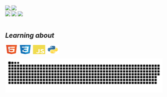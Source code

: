  <div style="display: inline_block"><br>
      <a href="https://github.com/keepozin">
      <img height="150em" src="https://github-readme-stats.vercel.app/api?username=keepozin&show_icons=true&theme=dracula&include_all_commits=true&count_private=true"/>
      <img height="150em" src="https://github-readme-stats.vercel.app/api/top-langs/?username=keepozin&theme=dracula"/>
 </div>
  
  
  <div> 
      <a href="https://instagram.com/vtrgodd" target="_blank"><img src="https://img.shields.io/badge/-Instagram-%23E4405F?style=for-the-badge&logo=instagram&logoColor=white"             target="_blank"></a>
      <a href = "mailto:goddardbusiness@gmail.com"><img src="https://img.shields.io/badge/Gmail-D14836?style=for-the-badge&logo=gmail&logoColor=white"></a>
      <a href="https://www.linkedin.com/in/victorgoddard" target="_blank"><img src="https://img.shields.io/badge/LinkedIn-0077B5?style=for-the-badge&logo=linkedin&logoColor=white"></a>
  </div>
 
 
  <div style="display: inline_block"><br>
    <h2><em>Learning about</em></h2>
      <img align="center" height="30" width="40" src="https://raw.githubusercontent.com/devicons/devicon/master/icons/html5/html5-original.svg">
      <img align="center" height="30" width="40" src="https://raw.githubusercontent.com/devicons/devicon/master/icons/css3/css3-original.svg">
      <img align="center" height="30" width="40" src="https://raw.githubusercontent.com/devicons/devicon/master/icons/javascript/javascript-plain.svg">
      <img align="center" height="30" width="40" src="https://raw.githubusercontent.com/devicons/devicon/master/icons/python/python-original.svg"> 

   
  </div>

 
   ![Snake animation](https://github.com/keepozin/keepozin/blob/output/github-contribution-grid-snake.svg)

 
